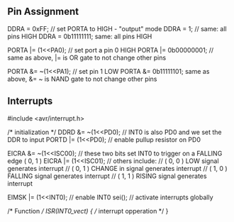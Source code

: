 ## Pin Assignment

  DDRA = 0xFF; // set PORTA to HIGH - "output" mode
  DDRA = 1; // same: all pins HIGH
  DDRA = 0b11111111; same: all pins HIGH

  PORTA |= (1<<PA0); // set port a pin 0 HIGH
  PORTA |= 0b00000001; // same as above, |= is OR gate to not change other pins

  PORTA &= ~(1<<PA1); // set pin 1 LOW
  PORTA &= 0b11111101; same as above, &= ~ is NAND gate to not change other pins


## Interrupts

    
  #include <avr/interrupt.h>

  /* initialization */
  DDRD &= ~(1<<PD0); // INT0 is also PD0 and we set the DDR to input
  PORTD |= (1<<PD0); // enable pullup resistor on PD0

  EICRA &= ~(1<<ISC00); // these two bits set INT0 to trigger on a FALLING edge ( 0, 1 ) 
  EICRA |= (1<<ISC01); // others include:
  // ( 0, 0 ) LOW signal generates interrupt
  // ( 0, 1 ) CHANGE in signal generates interrupt
  // ( 1, 0 ) FALLING signal generates interrupt
  // ( 1, 1 ) RISING signal generates interrupt

  EIMSK |= (1<<INT0); // enable INT0
  sei(); // activate interrupts globally

  /* Function */
  ISR(INT0_vect)
  {
    /* interrupt opperation */
  }



